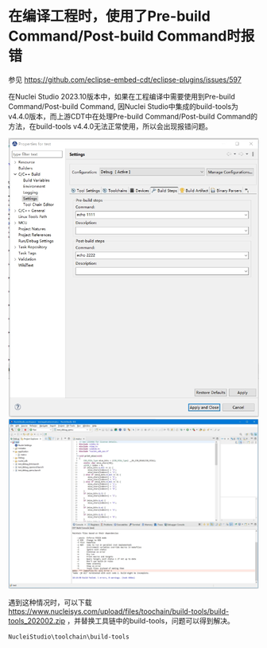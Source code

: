 # 在编译工程时，使用了Pre-build Command/Post-build Command时报错

参见 https://github.com/eclipse-embed-cdt/eclipse-plugins/issues/597

在Nuclei Studio 2023.10版本中，如果在工程编译中需要使用到Pre-build Command/Post-build Command, 因Nuclei Studio中集成的build-tools为v4.4.0版本，而上游CDT中在处理Pre-build Command/Post-build Command的方法，在build-tools v4.4.0无法正常使用，所以会出现报错问题。

![](asserts/images/20231113181414.png)
![](asserts/images/20231113181518.png)

遇到这种情况时，可以下载 https://www.nucleisys.com/upload/files/toochain/build-tools/build-tools_202002.zip ，并替换工具链中的build-tools，问题可以得到解决。

```
NucleiStudio\toolchain\build-tools
```
